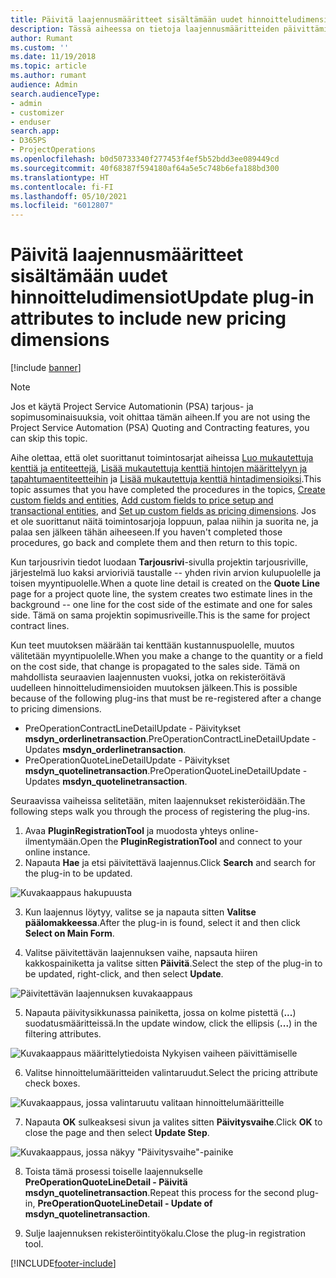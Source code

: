 ```yaml
---
title: Päivitä laajennusmääritteet sisältämään uudet hinnoitteludimensiot
description: Tässä aiheessa on tietoja laajennusmääritteiden päivittämisestä hinnoitteludimensioille.
author: Rumant
ms.custom: ''
ms.date: 11/19/2018
ms.topic: article
ms.author: rumant
audience: Admin
search.audienceType:
- admin
- customizer
- enduser
search.app:
- D365PS
- ProjectOperations
ms.openlocfilehash: b0d50733340f277453f4ef5b52bdd3ee089449cd
ms.sourcegitcommit: 40f68387f594180af64a5e5c748b6efa188bd300
ms.translationtype: HT
ms.contentlocale: fi-FI
ms.lasthandoff: 05/10/2021
ms.locfileid: "6012807"
---
```

# <a name="update-plug-in-attributes-to-include-new-pricing-dimensions"></a><span data-ttu-id="5773c-103">Päivitä laajennusmääritteet sisältämään uudet hinnoitteludimensiot</span><span class="sxs-lookup"><span data-stu-id="5773c-103">Update plug-in attributes to include new pricing dimensions</span></span>

[!include [banner](../includes/psa-now-project-operations.md)]

> [!NOTE]
> <span data-ttu-id="5773c-104">Jos et käytä Project Service Automationin (PSA) tarjous- ja sopimusominaisuuksia, voit ohittaa tämän aiheen.</span><span class="sxs-lookup"><span data-stu-id="5773c-104">If you are not using the Project Service Automation (PSA) Quoting and Contracting features, you can skip this topic.</span></span>

<span data-ttu-id="5773c-105">Aihe olettaa, että olet suorittanut toimintosarjat aiheissa [Luo mukautettuja kenttiä ja entiteettejä](create-custom-fields-entities.md), [Lisää mukautettuja kenttiä hintojen määrittelyyn ja tapahtumaentiteetteihin](field-references.md) ja [Lisää mukautettuja kenttiä hintadimensioiksi](set-up-pricing-dimensions.md).</span><span class="sxs-lookup"><span data-stu-id="5773c-105">This topic assumes that you have completed the procedures in the topics, [Create custom fields and entities](create-custom-fields-entities.md), [Add custom fields to price setup and transactional entities](field-references.md), and [Set up custom fields as pricing dimensions](set-up-pricing-dimensions.md).</span></span> <span data-ttu-id="5773c-106">Jos et ole suorittanut näitä toimintosarjoja loppuun, palaa niihin ja suorita ne, ja palaa sen jälkeen tähän aiheeseen.</span><span class="sxs-lookup"><span data-stu-id="5773c-106">If you haven't completed those procedures, go back and complete them and then return to this topic.</span></span>

<span data-ttu-id="5773c-107">Kun tarjousrivin tiedot luodaan **Tarjousrivi**-sivulla projektin tarjousriville, järjestelmä luo kaksi arvioriviä taustalle -- yhden rivin arvion kulupuolelle ja toisen myyntipuolelle.</span><span class="sxs-lookup"><span data-stu-id="5773c-107">When a quote line detail is created on the **Quote Line** page for a project quote line, the system creates two estimate lines in the background -- one line for the cost side of the estimate and one for sales side.</span></span> <span data-ttu-id="5773c-108">Tämä on sama projektin sopimusriveille.</span><span class="sxs-lookup"><span data-stu-id="5773c-108">This is the same  for project contract lines.</span></span>

<span data-ttu-id="5773c-109">Kun teet muutoksen määrään tai kenttään kustannuspuolelle, muutos välitetään myyntipuolelle.</span><span class="sxs-lookup"><span data-stu-id="5773c-109">When you make a change to the quantity or a field on the cost side, that change is propagated to the sales side.</span></span> <span data-ttu-id="5773c-110">Tämä on mahdollista seuraavien laajennusten vuoksi, jotka on rekisteröitävä uudelleen hinnoitteludimensioiden muutoksen jälkeen.</span><span class="sxs-lookup"><span data-stu-id="5773c-110">This is possible because of the following plug-ins that must be re-registered after a change to pricing dimensions.</span></span>

- <span data-ttu-id="5773c-111">PreOperationContractLineDetailUpdate - Päivitykset **msdyn_orderlinetransaction**.</span><span class="sxs-lookup"><span data-stu-id="5773c-111">PreOperationContractLineDetailUpdate - Updates **msdyn_orderlinetransaction**.</span></span>
- <span data-ttu-id="5773c-112">PreOperationQuoteLineDetailUpdate - Päivitykset **msdyn_quotelinetransaction**.</span><span class="sxs-lookup"><span data-stu-id="5773c-112">PreOperationQuoteLineDetailUpdate - Updates **msdyn_quotelinetransaction**.</span></span>

<span data-ttu-id="5773c-113">Seuraavissa vaiheissa selitetään, miten laajennukset rekisteröidään.</span><span class="sxs-lookup"><span data-stu-id="5773c-113">The following steps walk you through the process of registering the plug-ins.</span></span>

1. <span data-ttu-id="5773c-114">Avaa **PluginRegistrationTool** ja muodosta yhteys online-ilmentymään.</span><span class="sxs-lookup"><span data-stu-id="5773c-114">Open the **PluginRegistrationTool** and connect to your online instance.</span></span>
2. <span data-ttu-id="5773c-115">Napauta **Hae** ja etsi päivitettävä laajennus.</span><span class="sxs-lookup"><span data-stu-id="5773c-115">Click **Search** and search for the plug-in to be updated.</span></span>

 ![Kuvakaappaus hakupuusta](media/PRT-1.png)

3. <span data-ttu-id="5773c-117">Kun laajennus löytyy, valitse se ja napauta sitten **Valitse päälomakkeessa**.</span><span class="sxs-lookup"><span data-stu-id="5773c-117">After the plug-in is found, select it and then click **Select on Main Form**.</span></span>

4. <span data-ttu-id="5773c-118">Valitse päivitettävän laajennuksen vaihe, napsauta hiiren kakkospainiketta ja valitse sitten **Päivitä**.</span><span class="sxs-lookup"><span data-stu-id="5773c-118">Select the step of the plug-in to be updated, right-click, and then select **Update**.</span></span>

 ![Päivitettävän laajennuksen kuvakaappaus](media/PRT-2.png)
 
5. <span data-ttu-id="5773c-120">Napauta päivitysikkunassa painiketta, jossa on kolme pistettä (**...**) suodatusmääritteissä.</span><span class="sxs-lookup"><span data-stu-id="5773c-120">In the update window, click the ellipsis (**...**) in the filtering attributes.</span></span>

 ![Kuvakaappaus määrittelytiedoista Nykyisen vaiheen päivittämiselle](media/PRT-3.png)
 
6. <span data-ttu-id="5773c-122">Valitse hinnoittelumääritteiden valintaruudut.</span><span class="sxs-lookup"><span data-stu-id="5773c-122">Select the pricing attribute check boxes.</span></span>

 ![Kuvakaappaus, jossa valintaruutu valitaan hinnoittelumääritteille](media/PRT-4.png)

7. <span data-ttu-id="5773c-124">Napauta **OK** sulkeaksesi sivun ja valites sitten **Päivitysvaihe**.</span><span class="sxs-lookup"><span data-stu-id="5773c-124">Click **OK** to close the page and then select **Update Step**.</span></span>

 ![Kuvakaappaus, jossa näkyy "Päivitysvaihe"-painike](media/PRT-5.png)
 
8. <span data-ttu-id="5773c-126">Toista tämä prosessi toiselle laajennukselle **PreOperationQuoteLineDetail - Päivitä msdyn_quotelinetransaction**.</span><span class="sxs-lookup"><span data-stu-id="5773c-126">Repeat this process for the second plug-in, **PreOperationQuoteLineDetail - Update of msdyn_quotelinetransaction**.</span></span>

9. <span data-ttu-id="5773c-127">Sulje laajennuksen rekisteröintityökalu.</span><span class="sxs-lookup"><span data-stu-id="5773c-127">Close the plug-in registration tool.</span></span>



[!INCLUDE[footer-include](../includes/footer-banner.md)]